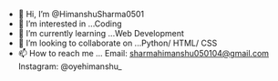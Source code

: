 - 👋 Hi, I’m @HimanshuSharma0501
- 👀 I’m interested in ...Coding
- 🌱 I’m currently learning ...Web Development
- 💞️ I’m looking to collaborate on ...Python/ HTML/ CSS
- 📫 How to reach me ... Email: sharmahimanshu050104@gmail.com      Instagram: @oyehimanshu_      

<!---
HimanshuSharma0501/HimanshuSharma0501 is a ✨ special ✨ repository because its `README.md` (this file) appears on your GitHub profile.
You can click the Preview link to take a look at your changes.
--->
